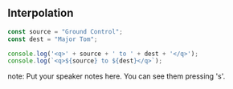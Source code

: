 ##  Interpolation

```javascript
const source = "Ground Control";
const dest = "Major Tom";

console.log('<q>' + source + ' to ' + dest + '</q>');
console.log(`<q>${source} to ${dest}</q>`);
```

note:
    Put your speaker notes here.
    You can see them pressing 's'.
